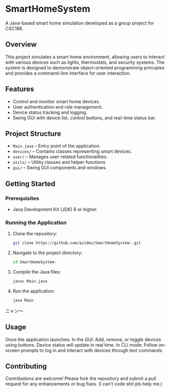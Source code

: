 # SmartHomeSystem

A Java-based smart home simulation developed as a group project for CSC186.

## Overview

This project simulates a smart home environment, allowing users to interact with various devices such as lights, thermostats, and security systems. The system is designed to demonstrate object-oriented programming principles and provides a command-line interface for user interaction.

## Features

* Control and monitor smart home devices.
* User authentication and role management.
* Device status tracking and logging.
* Swing GUI with device list, control buttons, and real-time status bar.

## Project Structure

* `Main.java` – Entry point of the application.
* `devices/` – Contains classes representing smart devices.
* `user/` – Manages user-related functionalities.
* `utils/` – Utility classes and helper functions.
* `gui/` – Swing GUI components and windows.

## Getting Started

### Prerequisites

* Java Development Kit (JDK) 8 or higher.

### Running the Application

1. Clone the repository:

   ```bash
   git clone https://github.com/azideu/SmartHomeSystem-.git
   ```



2. Navigate to the project directory:

   ```bash
   cd SmartHomeSystem-
   ```



3. Compile the Java files:

   ```bash
   javac Main.java
   ```



4. Run the application:

   ```bash
   java Main
   ```

ニャン〜

## Usage

Once the application launches:
In the GUI: Add, remove, or toggle devices using buttons. Device status will update in real time.
In CLI mode: Follow on-screen prompts to log in and interact with devices through text commands.

## Contributing

Contributions are welcome! Please fork the repository and submit a pull request for any enhancements or bug fixes. (I can't code shit pls help me.)
